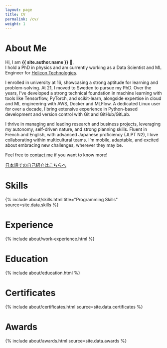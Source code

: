 ```yaml
---
layout: page
title: CV
permalink: /cv/
weight: 1
---
```


# **About Me**

Hi, I am **{{ site.author.name }}** :wave:,<br>
I hold a PhD in physics and am currently working as a Data Scientist and ML Engineer
for [Helicon Technologies](https://helicon.ai/).

I enrolled in university at 16, showcasing a strong aptitude for learning and 
problem-solving. At 21, I moved to Sweden to pursue my PhD. Over the years, 
I’ve developed a strong technical foundation in machine learning with tools like
Tensorflow, PyTorch, and scikit-learn, alongside expertise in cloud and ML engineering 
with AWS, Docker and MLFlow. A dedicated Linux user for over a decade, I bring extensive
experience in Python-based development and version control with Git and GitHub/GitLab.

I thrive in managing and leading research and business projects, leveraging my autonomy, 
self-driven nature, and strong planning skills. Fluent in French and English, with 
advanced Japanese proficiency (JLPT N2), I love collaborating within multicultural 
teams. I’m mobile, adaptable, and excited about embracing new challenges, wherever they
may be.

Feel free to [contact me](/contact/) if you want to know more!

[日本語での自己紹介はこちらへ](/japanese-introduction/)

# Skills
<div class="row">
    {% include about/skills.html title="Programming Skills" source=site.data.skills %}
</div>

# Experience
<div class="row">
    {% include about/work-experience.html %}
</div>


# Education
<div class="row">
    {% include about/education.html %}
</div>



# Certificates

<div class="row">
  {% include about/certificates.html source=site.data.certificates %}
</div>

# Awards

<div class="row">
  {% include about/awards.html source=site.data.awards %}
</div>